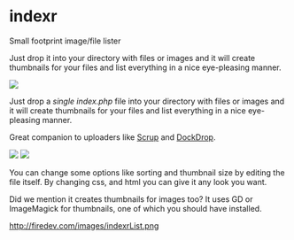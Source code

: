 indexr
======

Small footprint image/file lister

Just drop it into your directory with files or images and it will create thumbnails for your files and list everything in a nice eye-pleasing manner.

![](http://firedev.com/images/indexrView.png)

Just drop a _single_ *index.php* file into your directory with files or images and it will create thumbnails for your files and list everything in a nice eye-pleasing manner.

Great companion to uploaders like [Scrup](http://github.com/rsms/scrup) and [DockDrop](http://dockdropx.com).

[![](http://firedev.com/images/dockdropLogo.png)](http://github.com/rsms/scrup)
[![](http://firedev.com/images/scrupLogo.png)](http://github.com/rsms/scrup)

You can change some options like sorting and thumbnail size by editing the file itself. By changing css, and  html you can give it any look you want.

Did we mention it creates thumbnails for images too? It uses GD or ImageMagick for thumbnails, one of which you should have installed.


http://firedev.com/images/indexrList.png


